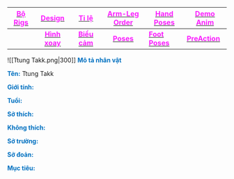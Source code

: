 

| [<span style="color:rgb(251, 31, 255)">**Bộ Rigs**</span>](file:///D:%5CPROJECTS%5CChicken%5C1.Project%20Setup%5C4.Moho%20Rigs%5C2.%20Character%20Rigs%5CTtung%20Takk%5CTtung%20Takk.moho) |    [<span style="color:rgb(251, 31, 255)">**Design**</span>](file:///D:%5CPROJECTS%5CChicken%5C1.Project%20Setup%5C2.Character%20Design%5CTtung%20Takk%5CRW%20file%5CTtung%20Takk%20Design.rw)     |                        [<span style="color:rgb(251, 31, 255)">**Tỉ lệ**</span>](file:///D:%5CPROJECTS%5CChicken%5C1.Project%20Setup%5C2.Character%20Design%5CProportion.rw)                         |                       [<span style="color:rgb(251, 31, 255)">**Arm-Leg Order**</span>](file:///D:%5CPROJECTS%5CzShared%20Libraryz%5CRig%20Manual%5CRW%5CArm_leg%20Order.rw)                       | [<span style="color:rgb(251, 31, 255)">**Hand Poses**</span>](file:///D:%5CPROJECTS%5CzShared%20Libraryz%5CRig%20Manual%5CRW%5CHand%20Poses.rw) | [<span style="color:rgb(251, 31, 255)">**Demo Anim**</span>](file:///D:%5CPROJECTS%5CChicken%5C1.Project%20Setup%5C2.Character%20Design%5CTtung%20Takk%5CDemo%20Animation%20Ttung%20Takk%5CDemo%20Animation%20Ttung%20Takk.mp4) |
| -------------------------------------------------------------------------------------------------------------------------------------------------------------------------------------------------- | :--------------------------------------------------------------------------------------------------------------------------------------------------------------------------------------------------------: | :-------------------------------------------------------------------------------------------------------------------------------------------------------------------------------------------------------: | :-----------------------------------------------------------------------------------------------------------------------------------------------------------------------------------------------: | ----------------------------------------------------------------------------------------------------------------------------------------------- | ---------------------------------------------------------------------------------------------------------------------------------------------------------------------------------------------------------------------------------------- |
|                                                                                                                                                                                                    | [<span style="color:rgb(251, 31, 255)">**Hình xoay**</span>](file:///D:%5CPROJECTS%5CChicken%5C1.Project%20Setup%5C2.Character%20Design%5CTtung%20Takk%5CRW%20file%5CTtung%20Takk%20TurnAround.rw) | [<span style="color:rgb(251, 31, 255)">**Biểu cảm**</span>](file:///D:%5CPROJECTS%5CChicken%5C1.Project%20Setup%5C2.Character%20Design%5CTtung%20Takk%5CRW%20file%5CTtung%20Takk%20Expression.rw) | [<span style="color:rgb(251, 31, 255)">**Poses**</span>](file:///D:%5CPROJECTS%5CChicken%5C1.Project%20Setup%5C2.Character%20Design%5CTtung%20Takk%5CRW%20file%5CTtung%20Takk%20Poses.rw) | [<span style="color:rgb(251, 31, 255)">**Foot Poses**</span>](file:///D:%5CPROJECTS%5CzShared%20Libraryz%5CRig%20Manual%5CRW%5CFoot%20Poses.rw) | [<span style="color:rgb(251, 31, 255)">**PreAction**</span>](file:///D:%5CPROJECTS%5CChicken%5C1.Project%20Setup%5C2.Character%20Design%5CTtung%20Takk%5CPreAction%20Ttung%20Takk%5CPreAction.mp4)                               |

![[Ttung Takk.png|300]]
<span style="font-weight:bold; color:rgb(0, 112, 192)">Mô tả nhân vật</span>

<span style="font-weight:bold; color:rgb(0, 112, 192)">Tên:</span> Ttung Takk

<span style="font-weight:bold; color:rgb(0, 112, 192)">Giới tính:</span> 

<span style="font-weight:bold; color:rgb(0, 112, 192)">Tuổi:</span> 

<span style="font-weight:bold; color:rgb(0, 112, 192)">Sở thích:</span> 

<span style="font-weight:bold; color:rgb(0, 112, 192)">Không thích:</span> 

<span style="font-weight:bold; color:rgb(0, 112, 192)">Sở trường:</span> 

<span style="font-weight:bold; color:rgb(0, 112, 192)">Sở đoản:</span> 

<span style="font-weight:bold; color:rgb(0, 112, 192)">Mục tiêu:</span> 

